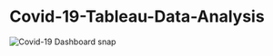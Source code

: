 # Covid-19-Tableau-Data-Analysis
![Covid-19 Dashboard snap](https://user-images.githubusercontent.com/59567186/99885937-aa430900-2c5e-11eb-90ff-6fe915b7378d.png)
